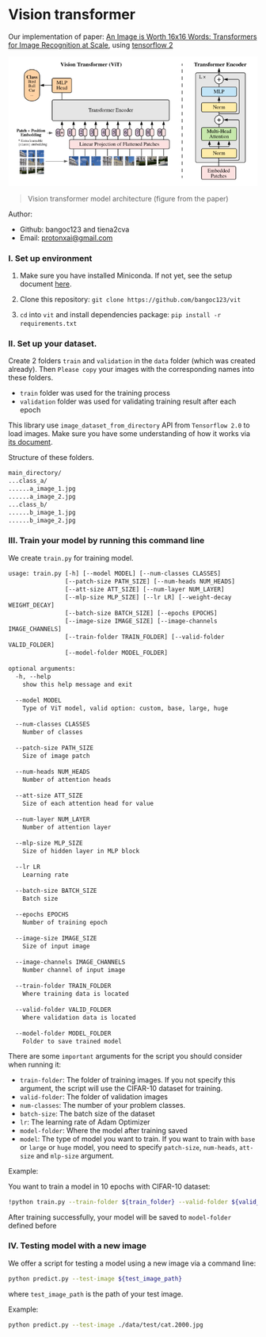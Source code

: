 # Vision transformer

Our implementation of paper: [An Image is Worth 16x16 Words: Transformers for Image Recognition at Scale](https://arxiv.org/abs/2010.11929), using [tensorflow 2](https://www.tensorflow.org/)

![Vision transformer](docs/images/vit.png)

> Vision transformer model architecture (figure from the paper)

Author:

- Github: bangoc123 and tiena2cva
- Email: protonxai@gmail.com

### I. Set up environment

1. Make sure you have installed Miniconda. If not yet, see the setup document [here](https://conda.io/en/latest/user-guide/install/index.html#regular-installation).

2. Clone this repository: `git clone https://github.com/bangoc123/vit`
3. `cd` into `vit` and install dependencies package: `pip install -r requirements.txt`

### II. Set up your dataset.

Create 2 folders `train` and `validation` in the `data` folder (which was created already). Then `Please copy` your images with the corresponding names into these folders.

- `train` folder was used for the training process
- `validation` folder was used for validating training result after each epoch

This library use `image_dataset_from_directory` API from `Tensorflow 2.0` to load images. Make sure you have some understanding of how it works via [its document](https://www.tensorflow.org/api_docs/python/tf/keras/preprocessing/image_dataset_from_directory).

Structure of these folders.

```
main_directory/
...class_a/
......a_image_1.jpg
......a_image_2.jpg
...class_b/
......b_image_1.jpg
......b_image_2.jpg
```

### III. Train your model by running this command line

We create `train.py` for training model.

```
usage: train.py [-h] [--model MODEL] [--num-classes CLASSES]
                [--patch-size PATH_SIZE] [--num-heads NUM_HEADS]
                [--att-size ATT_SIZE] [--num-layer NUM_LAYER]
                [--mlp-size MLP_SIZE] [--lr LR] [--weight-decay WEIGHT_DECAY]
                [--batch-size BATCH_SIZE] [--epochs EPOCHS]
                [--image-size IMAGE_SIZE] [--image-channels IMAGE_CHANNELS]
                [--train-folder TRAIN_FOLDER] [--valid-folder VALID_FOLDER]
                [--model-folder MODEL_FOLDER]

optional arguments:
  -h, --help            
    show this help message and exit

  --model MODEL       
    Type of ViT model, valid option: custom, base, large, huge

  --num-classes CLASSES     
    Number of classes
  
  --patch-size PATH_SIZE
    Size of image patch
  
  --num-heads NUM_HEADS
    Number of attention heads
  
  --att-size ATT_SIZE   
    Size of each attention head for value
  
  --num-layer NUM_LAYER
    Number of attention layer
  
  --mlp-size MLP_SIZE   
    Size of hidden layer in MLP block
  
  --lr LR               
    Learning rate
  
  --batch-size BATCH_SIZE
    Batch size
  
  --epochs EPOCHS       
    Number of training epoch
  
  --image-size IMAGE_SIZE
    Size of input image
  
  --image-channels IMAGE_CHANNELS
    Number channel of input image
  
  --train-folder TRAIN_FOLDER
    Where training data is located
  
  --valid-folder VALID_FOLDER
    Where validation data is located
  
  --model-folder MODEL_FOLDER
    Folder to save trained model
```

There are some `important` arguments for the script you should consider when running it:

- `train-folder`: The folder of training images. If you not specify this argument, the script will use the CIFAR-10 dataset for training.
- `valid-folder`: The folder of validation images
- `num-classes`: The number of your problem classes.
- `batch-size`: The batch size of the dataset
- `lr`: The learning rate of Adam Optimizer
- `model-folder`: Where the model after training saved
- `model`: The type of model you want to train. If you want to train with `base` or `large` or `huge` model, you need to specify `patch-size`, `num-heads`, `att-size` and `mlp-size` argument.

Example:

You want to train a model in 10 epochs with CIFAR-10 dataset:

```bash
!python train.py --train-folder ${train_folder} --valid-folder ${valid_folder} --num-classes 2 --patch-size 5 --image-size 150 --lr 0.0001 --epochs 200 --num-heads 12 
```

After training successfully, your model will be saved to `model-folder` defined before

### IV. Testing model with a new image

We offer a script for testing a model using a new image via a command line:

```bash
python predict.py --test-image ${test_image_path}
```

where `test_image_path` is the path of your test image.

Example:

```bash
python predict.py --test-image ./data/test/cat.2000.jpg
```
